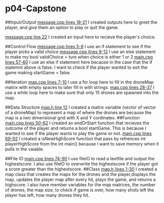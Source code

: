 # p04-Capstone

##Input/Output
[message.cpp lines 18-21](/message.cpp#L10)
I created outputs here to greet the player, and give them an option to play or quit the game. 

[message.cpp line 22](/message.cpp#L22)
I created an input here to recieve the player's choice.

##Control Flow
[message.cpp lines 5-8](/message.cpp#L5)
I use an if statement to see if the player picks a valid choice
[message.cpp lines 9-12](/message.cpp#L9)
I use an else statement to make my bool validChoice = ture when choice is either 1 or 2
[main.cpp lines 57-60](/main.cpp#L57)
I use an else if statement here because in the case that the if statemnt above is false. I want to check if the player wanted to exit the game making startGame = false.

##Iteration
[map.cpp lines 7-10](/map.cpp#L7)
I use a for loop here to fill in the droneMap matrix with empty spaces to later fill in with strings.
[map.cpp lines 28-37](/map.cpp#L28)
I use a while loop here to make sure that only 15 drones are spawned into the map.

##Data Structure
[map.h line 12](/map.h#12)
I created a matrix variable (vector of vector of a droneMap) to represent a map of where the drones are because the map is a two dimensional grid with X and Y cordinates.
##Function
[main.cpp lines 50-62](/main.cpp#L50)
I created an endOrStart function that recieves the outcome of the player and returns a bool startGame. This is because I wanted to see if the player wants to play the game or not.
[main.cpp lines 69-92](/main.cpp#69)
I created a isNewHighScore function that pass by refrences int playerHighScore from the int main() because I want to save memory when it pulls in the vaiable.

##File IO
[main.cpp lines 74-90](/main.cpp#74)
I use fileIO to read a textfile and output the highestscore. I also use fileIO to overwrite the highestscore if the player got a score greater than the highestscore.
##Class
[map.h lines 1-30](/map.h#1)
I created a map class that creates the maps for the drones and the player,displays the map, updates the player map after every hit, plays the game, and returns a highscore. I also have member variables for the map matrices, the number of drones, the map size, to check if game is over, how many shots left the player has left, how many drones they hit.



